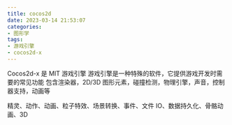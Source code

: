```yaml
---
title: cocos2d
date: 2023-03-14 21:53:07
categories:
- 图形学
tags:
- 游戏引擎
- cocos2d-x
---
```



Cocos2d-x 是 MIT
游戏引擎
游戏引擎是一种特殊的软件，它提供游戏开发时需要的常见功能
包含渲染器，2D/3D 图形元素，碰撞检测，物理引擎，声音，控制器支持，动画等

精灵、动作、动画、粒子特效、场景转换、事件、文件 IO、数据持久化、骨骼动画、3D